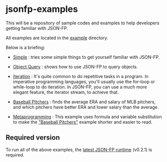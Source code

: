 jsonfp-examples
===============

This will be a repository of sample codes and examples to help developers getting familiar with JSON-FP.

All examples are located in the [example](https://github.com/benlue/jsonfp-examples/tree/master/examples) directory.

Below is a briefing:

+ [Simple](https://github.com/benlue/jsonfp-examples/blob/master/examples/simple/simple.js) : tries some simple things to get yourself familiar with JSON-FP.

+ [Object Query](https://github.com/benlue/jsonfp-examples/blob/master/examples/ObjectQuery) : shows how to use JSON-FP to query objects.

+ [Iteration](https://github.com/benlue/jsonfp-examples/tree/master/examples/stream) : It's quite common to do repetitive tasks in a program. In imperative programming languages, you'll usually use the for-loop or while-loop to do iteration. In JSON-FP, you can use a much more elegant feature, the iterator stream, to achieve that.

+ [Baseball Pitchers](https://github.com/benlue/jsonfp-examples/blob/master/examples/bbPitcher/README.md) : finds the average ERA and salary of MLB pitchers, and which pitchers have better ERA and lower salary than the average.

+ [Metaprogramming](https://github.com/benlue/jsonfp-examples/blob/master/examples/metapro/README.md) : This example uses formula and variable substitution to make the ["Baseball Pitchers"](https://github.com/benlue/jsonfp-examples/blob/master/examples/bbPitcher/BaseballPitchers.js) example shorter and easier to read.

## Required version
To run all of the above examples, the [latest JSON-FP runtime](http://npmjs.com/package/jsonfp) (v0.2.1) is required.
